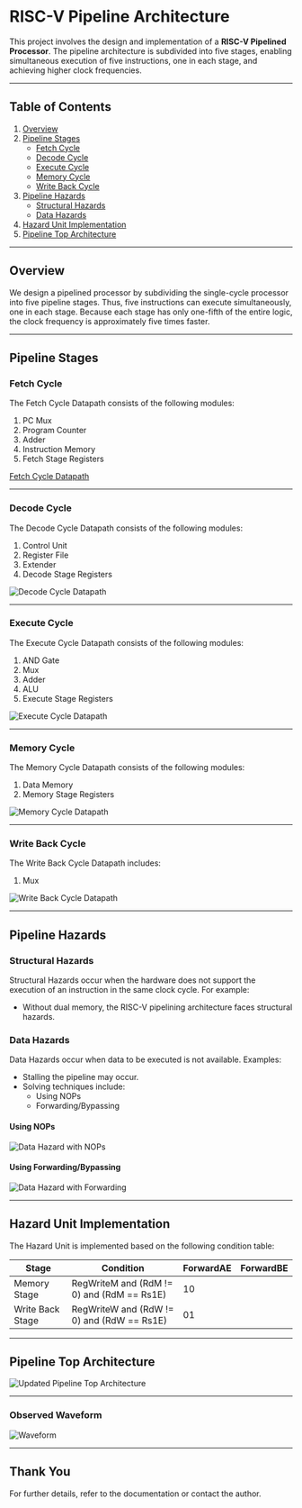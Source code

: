 
# RISC-V Pipeline Architecture

This project involves the design and implementation of a **RISC-V Pipelined Processor**. 
The pipeline architecture is subdivided into five stages, enabling simultaneous execution 
of five instructions, one in each stage, and achieving higher clock frequencies.

---

## Table of Contents

1. [Overview](#overview)
2. [Pipeline Stages](#pipeline-stages)
   - [Fetch Cycle](#fetch-cycle)
   - [Decode Cycle](#decode-cycle)
   - [Execute Cycle](#execute-cycle)
   - [Memory Cycle](#memory-cycle)
   - [Write Back Cycle](#write-back-cycle)
3. [Pipeline Hazards](#pipeline-hazards)
   - [Structural Hazards](#structural-hazards)
   - [Data Hazards](#data-hazards)
4. [Hazard Unit Implementation](#hazard-unit-implementation)
5. [Pipeline Top Architecture](#pipeline-top-architecture)

---

## Overview

We design a pipelined processor by subdividing the single-cycle processor into five pipeline stages. 
Thus, five instructions can execute simultaneously, one in each stage. Because each stage 
has only one-fifth of the entire logic, the clock frequency is approximately five times faster.

---

## Pipeline Stages

### Fetch Cycle

The Fetch Cycle Datapath consists of the following modules:
1. PC Mux
2. Program Counter
3. Adder
4. Instruction Memory
5. Fetch Stage Registers

[Fetch Cycle Datapath](./home/dragonlord/verilog/RISC-V/Pipeline%20Core/pic/Fetch%20Cycle.png)


---

### Decode Cycle

The Decode Cycle Datapath consists of the following modules:
1. Control Unit
2. Register File
3. Extender
4. Decode Stage Registers

![Decode Cycle Datapath](./home/dragonlord/verilog/RISC-V/Pipeline%20Core/pic/Decode_Cycle.png)

---

### Execute Cycle

The Execute Cycle Datapath consists of the following modules:
1. AND Gate
2. Mux
3. Adder
4. ALU
5. Execute Stage Registers

![Execute Cycle Datapath](./home/dragonlord/verilog/RISC-V/Pipeline%20Core/pic/Execute_Cycle.png)

---

### Memory Cycle

The Memory Cycle Datapath consists of the following modules:
1. Data Memory
2. Memory Stage Registers

![Memory Cycle Datapath](./home/dragonlord/verilog/RISC-V/Pipeline%20Core/pic/Memory_Cycle.png)

---

### Write Back Cycle

The Write Back Cycle Datapath includes:
1. Mux

![Write Back Cycle Datapath](./home/dragonlord/verilog/RISC-V/Pipeline%20Core/pic/Writeback_Cycle.png)

---

## Pipeline Hazards

### Structural Hazards

Structural Hazards occur when the hardware does not support the execution of an instruction in the same clock cycle. For example:
- Without dual memory, the RISC-V pipelining architecture faces structural hazards.

### Data Hazards

Data Hazards occur when data to be executed is not available. Examples:
- Stalling the pipeline may occur.
- Solving techniques include:
  - Using NOPs
  - Forwarding/Bypassing

#### Using NOPs
![Data Hazard with NOPs](./home/dragonlord/verilog/RISC-V/Pipeline%20Core/pic/Data_Hazard_NOP.png)

#### Using Forwarding/Bypassing
![Data Hazard with Forwarding](./home/dragonlord/verilog/RISC-V/Pipeline%20Core/pic/Data_Hazard_FWD.png)

---

## Hazard Unit Implementation

The Hazard Unit is implemented based on the following condition table:

| Stage           | Condition                                           | ForwardAE | ForwardBE |
|------------------|-----------------------------------------------------|-----------|-----------|
| Memory Stage    | RegWriteM and (RdM != 0) and (RdM == Rs1E)          | 10        |           |
| Write Back Stage| RegWriteW and (RdW != 0) and (RdW == Rs1E)          | 01        |           |

---

## Pipeline Top Architecture

![Updated Pipeline Top Architecture](./home/dragonlord/verilog/RISC-V/Pipeline%20Core/pic/Pipleline_Top.png)

---
### Observed Waveform
![Waveform](./home/dragonlord/verilog/RISC-V/Pipeline%20Core/pic/Waveform.png)

---
## Thank You

For further details, refer to the documentation or contact the author.
